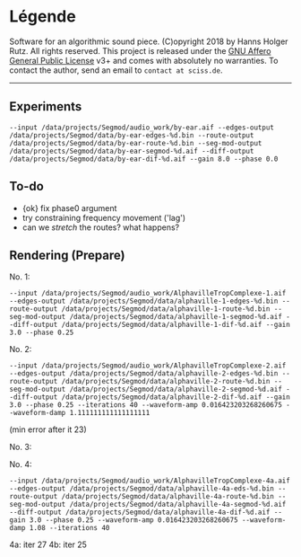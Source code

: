 # Légende

Software for an algorithmic sound piece. (C)opyright 2018 by Hanns Holger Rutz. All rights reserved.
This project is released under the
[GNU Affero General Public License](https://git.iem.at/sciss/Legende/blob/master/LICENSE) v3+ and 
comes with absolutely no warranties.
To contact the author, send an email to `contact at sciss.de`.

--------------

## Experiments

    --input /data/projects/Segmod/audio_work/by-ear.aif --edges-output /data/projects/Segmod/data/by-ear-edges-%d.bin --route-output /data/projects/Segmod/data/by-ear-route-%d.bin --seg-mod-output /data/projects/Segmod/data/by-ear-segmod-%d.aif --diff-output /data/projects/Segmod/data/by-ear-dif-%d.aif --gain 8.0 --phase 0.0

## To-do

- {ok} fix phase0 argument
- try constraining frequency movement ('lag')
- can we _stretch_ the routes? what happens?

## Rendering (Prepare)

No. 1:

    --input /data/projects/Segmod/audio_work/AlphavilleTropComplexe-1.aif --edges-output /data/projects/Segmod/data/alphaville-1-edges-%d.bin --route-output /data/projects/Segmod/data/alphaville-1-route-%d.bin --seg-mod-output /data/projects/Segmod/data/alphaville-1-segmod-%d.aif --diff-output /data/projects/Segmod/data/alphaville-1-dif-%d.aif --gain 3.0 --phase 0.25

No. 2:

    --input /data/projects/Segmod/audio_work/AlphavilleTropComplexe-2.aif --edges-output /data/projects/Segmod/data/alphaville-2-edges-%d.bin --route-output /data/projects/Segmod/data/alphaville-2-route-%d.bin --seg-mod-output /data/projects/Segmod/data/alphaville-2-segmod-%d.aif --diff-output /data/projects/Segmod/data/alphaville-2-dif-%d.aif --gain 3.0 --phase 0.25 --iterations 40 --waveform-amp 0.016423203268260675 --waveform-damp 1.111111111111111111

(min error after it 23)

No. 3:



No. 4:

    --input /data/projects/Segmod/audio_work/AlphavilleTropComplexe-4a.aif --edges-output /data/projects/Segmod/data/alphaville-4a-eds-%d.bin --route-output /data/projects/Segmod/data/alphaville-4a-route-%d.bin --seg-mod-output /data/projects/Segmod/data/alphaville-4a-segmod-%d.aif --diff-output /data/projects/Segmod/data/alphaville-4a-dif-%d.aif --gain 3.0 --phase 0.25 --waveform-amp 0.016423203268260675 --waveform-damp 1.08 --iterations 40

4a: iter 27
4b: iter 25